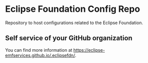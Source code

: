 # Eclipse Foundation Config Repo

Repository to host configurations related to the Eclipse Foundation.

## Self service of your GitHub organization

You can find more information at <https://eclipse-emfservices.github.io/.eclipsefdn/>.
